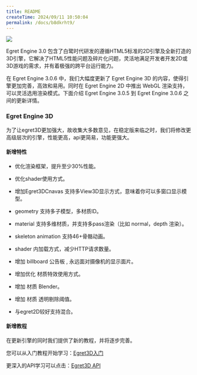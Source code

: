 ```yaml
---
title: README
createTime: 2024/09/11 10:50:04
permalink: /docs/b8dkrht9/
---
```

![](5704e709845a4.JPG)

Egret Engine 3.0 包含了白鹭时代研发的遵循HTML5标准的2D引擎及全新打造的3D引擎，它解决了HTML5性能问题及碎片化问题，灵活地满足开发者开发2D或3D游戏的需求，并有着极强的跨平台运行能力。

在 Egret Engine 3.0.6 中，我们大幅度更新了 Egret Engine 3D 的内容，使得引擎更加完善，高效和易用。同时在 Egret Engine 2D 中推出 WebGL 渲染支持，可以灵活选用渲染模式。下面介绍 Egret Engine 3.0.5 到 Egret Engine 3.0.6 之间的更新详情。

### Egret Engine 3D

为了让egret3D更加强大，故收集大多数意见，在稳定版来临之时，我们将修改更高级层次的引擎，性能更高，api更简易，功能更强大。

#### 新增特性

* 优化渲染框架，提升至少30%性能。

* 优化shader使用方式。

* 增加Egret3DCnavas 支持多View3D显示方式，意味着你可以多窗口显示模型。

* geometry 支持多子模型，多材质ID。

* material 支持多维材质，并支持多pass渲染（比如 normal，depth 渲染）。

* skeleton animation 支持46+骨骼动画。

* shader 内加载方式，减少HTTP请求数量。

* 增加 billboard 公告板 , 永远面对摄像机的显示面片。

* 增加优化 材质特效使用方式。

* 增加 材质 Blender。

* 增加 材质 透明剔除阈值。

* 与egret2D较好支持混合。

#### 新增教程

在更新引擎的同时我们提供了新的教程，并将逐步完善。

您可以从入门教程开始学习：[Egret3D入门](http://edn.egret.com/cn/docs/page/906)

更深入的API学习可以点击：[Egret3D API](http://edn.egret.com/cn/apidoc/index/name/egret3d.AudioManager)


